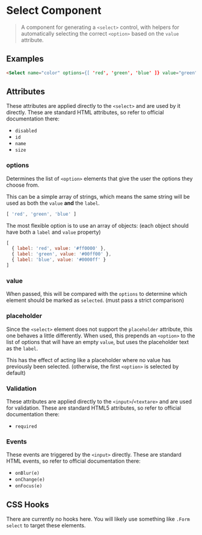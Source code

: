 
# Select Component

> A component for generating a `<select>` control, with helpers for automatically selecting
> the correct `<option>` based on the `value` attribute.


## Examples

```html
<Select name="color" options={[ 'red', 'green', 'blue' ]} value="green" />
```


## Attributes

These attributes are applied directly to the `<select>` and are used by it directly.
These are standard HTML attributes, so refer to official documentation there:

 * `disabled`
 * `id`
 * `name`
 * `size`

### options

Determines the list of `<option>` elements that give the user the options they choose from.

This can be a simple array of strings, which means the same string will be used as both the
`value` **and** the `label`.

```js
[ 'red', 'green', 'blue' ]
```

The most flexible option is to use an array of objects: (each object should have both a `label`
and `value` property)

```js
[
  { label: 'red', value: '#ff0000' },
  { label: 'green', value: '#00ff00' },
  { label: 'blue', value: '#0000ff' }
]
```

### value

When passed, this will be compared with the `options` to determine which element should be marked
as `selected`. (must pass a strict comparison)

### placeholder

Since the `<select>` element does not support the `placeholder` attribute, this one behaves a
little differently. When used, this prepends an `<option>` to the list of options that will
have an empty `value`, but uses the placeholder text as the `label`.

This has the effect of acting like a placeholder where no value has previously been selected.
(otherwise, the first `<option>` is selected by default)

### Validation

These attributes are applied directly to the `<input>`/`<textare>` and are used for validation.
These are standard HTML5 attributes, so refer to official documentation there:

 * `required`

### Events

These events are triggered by the `<input>` directly. These are standard HTML events,
so refer to official documentation there:

 * `onBlur(e)`
 * `onChange(e)`
 * `onFocus(e)`


## CSS Hooks

There are currently no hooks here. You will likely use something like `.Form select` to target
these elements.
